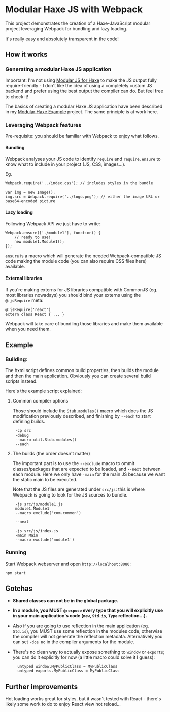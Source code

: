 # Modular Haxe JS with Webpack

This project demonstrates the creation of a Haxe-JavaScript modular project leveraging Webpack 
for bundling and lazy loading.

It's really easy and absolutely transparent in the code!

## How it works

### Generating a modular Haxe JS application

Important: I'm not using [Modular JS for Haxe](https://github.com/explorigin/modular-js)
to make the JS output fully require-friendly - I don't like the idea of using a completely 
custom JS backend and prefer using the best output the compiler can do. But feel free to check it!

The basics of creating a modular Haxe JS application have been described in my 
[Modular Haxe Example](https://github.com/elsassph/modular-haxe-example) project. 
The same principle is at work here.

### Leveraging Webpack features

Pre-requisite: you should be familiar with Webpack to enjoy what follows.

#### Bundling

Webpack analyses your JS code to identify `require` and `require.ensure` to know what to include
in your project (JS, CSS, images...).

Eg.

	Webpack.require('../index.css'); // includes styles in the bundle

	var img = new Image();
	img.src = Webpack.require('../logo.png'); // either the image URL or base64-encoded picture

#### Lazy loading

Following Webpack API we just have to write:

	Webpack.ensure(['./module1'], function() {
		// ready to use!
		new module1.Module1();
    });

`ensure` is a macro which will generate the needed Webpack-compatible JS code making the module
code (you can also require CSS files here) available.

#### External libraries

If you're making externs for JS libraries compatible with CommonJS (eg. most libraries nowadays)
you should bind your externs using the `@:jsRequire` meta:

	@:jsRequire('react')
	extern class React { ... } 

Webpack will take care of bundling those libraries and make them available when you need them.


## Example

### Building:

The hxml script defines common build properties, then builds the module and then the main application.
Obviously you can create several build scripts instead.

Here's the example script explained:

1. Common compiler options

	Those should include the `Stub.modules()` macro which does the JS modification previously
	described, and finishing by `--each` to start defining builds. 

		-cp src
		-debug
		--macro util.Stub.modules()
		--each

2. The builds (the order doesn't matter)

	The important part is to use the `--exclude` macro to ommit classes/packages that are 
	expected to be loaded, and `--next` between each module. Here we only have `-main` for the 
	main JS because we want the static main to be executed.

	Note that the JS files are generated under `src/js`: this is where Webpack is going to look
	for the JS sources to bundle.

		-js src/js/module1.js
		module1.Module1
		--macro exclude('com.common')

		--next
	
		-js src/js/index.js
		-main Main
		--macro exclude('module1')

### Running

Start Webpack webserver and open `http://localhost:8080`:

	npm start

## Gotchas

- **Shared classes can not be in the global package.**

- **In a module, you MUST `@:expose` every type that you will explicitly use in your main
application's code (`new`, `Std.is`, `Type` reflection...).**

- Also if you are going to use reflection in the main application (eg. `Std.is`), you MUST use some
reflection in the modules code, otherwise the compiler will not generate the reflection metadata.
Alternatively you can set `-dce no` in the compiler arguments for the module.

- There's no clean way to actually expose something to `window` or `exports`; you can do it 
explicitly for now (a little macro could solve it I guess): 

	    untyped window.MyPublicClass = MyPublicClass
	    untyped exports.MyPublicClass = MyPublicClass

## Further improvements

Hot loading works great for styles, but it wasn't tested with React - there's likely some work to do
to enjoy React view hot reload...